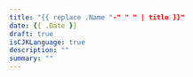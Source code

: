 ```yaml
---
title: "{{ replace .Name "-" " " | title }}"
date: {{ .Date }}
draft: true
isCJKLanguage: true
description: ""
summary: ""
---
```


